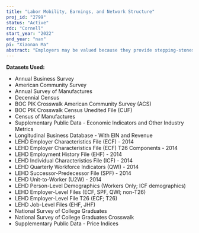 ```yaml
---
title: "Labor Mobility, Earnings, and Network Structure"
proj_id: "2799"
status: "Active"
rdc: "Cornell"
start_year: "2022"
end_year: "nan"
pi: "Xiaonan Ma"
abstract: "Employers may be valued because they provide stepping-stones to other firms that pay higher wages or provide faster wage growth. This project studies this employer effect on the long-term earnings and labor mobility, and how such mobility patterns in the data related to network structures connecting firms influence employment transitions. To this end, we will explore matched employer-employee data from the Longitudinal Employer-Household Dynamics program, linked with other data sets of workers and employers. We will augment AKM estimates for wages with similarly constructed estimates for both rates of wage growth within a worker-employer match and for discounted long-term earnings associated with a match. In turn, we will explore how these estimated variables influence turnover and how they relate to firm characteristics that might define a network structure. To give a broader perspective of our project, we will construct a model with a network structure of employers to capture the searching process of workers. We expect to find that employer effect on longer-term earnings differs in expected wage growth on the job and the ability to transition to a better paying job. Expected findings also include network relationships among employers shown to affect working decisions, and thus earnings and mobility."
---
```


**Datasets Used:**

  - Annual Business Survey 
  - American Community Survey 
  - Annual Survey of Manufactures 
  - Decennial Census 
  - BOC PIK Crosswalk American Community Survey (ACS) 
  - BOC PIK Crosswalk Census Unedited File (CUF) 
  - Census of Manufactures 
  - Supplementary Public Data - Economic Indicators and Other Industry Metrics 
  - Longitudinal Business Database - With EIN and Revenue 
  - LEHD Employer Characteristics File (ECF) - 2014 
  - LEHD Employer Characteristics File (ECF) T26 Components - 2014 
  - LEHD Employment History File (EHF) - 2014 
  - LEHD Individual Characteristics File (ICF) - 2014 
  - LEHD Quarterly Workforce Indicators (QWI) - 2014 
  - LEHD Successor-Predecessor File (SPF) - 2014 
  - LEHD Unit-to-Worker (U2W) - 2014 
  - LEHD Person-Level Demographics (Workers Only; ICF demographics) 
  - LEHD Employer-Level Files (ECF, SPF, QWI; non-T26) 
  - LEHD Employer-Level File T26 (ECF; T26) 
  - LEHD Job-Level Files (EHF, JHF) 
  - National Survey of College Graduates 
  - National Survey of College Graduates Crosswalk 
  - Supplementary Public Data - Price Indices 

